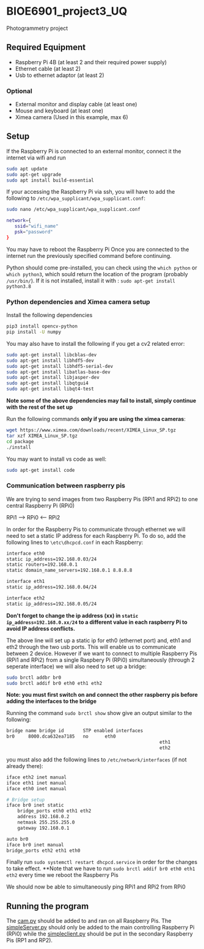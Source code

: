 # BIOE6901_project3_UQ
Photogrammetry project

## Required Equipment
* Raspberry Pi 4B (at least 2 and their required power supply)
* Ethernet cable (at least 2)
* Usb to ethernet adaptor (at least 2)
### Optional
* External monitor and display cable (at least one)
* Mouse and keyboard (at least one)
* Ximea camera (Used in this example, max 6)

## Setup
If the Raspberry Pi is connected to an external monitor, connect it the internet via wifi and run 
```sh
sudo apt update
sudo apt-get upgrade
sudo apt install build-essential
```
If your accessing the Raspberry Pi via ssh, you will have to add the following to `/etc/wpa_supplicant/wpa_supplicant.conf`: 
```sh
sudo nano /etc/wpa_supplicant/wpa_supplicant.conf
```
```sh
network={
   ssid="wifi_name"
   psk="password"
}
```
You may have to reboot the Raspberry Pi
Once you are connected to the internet run the previously specified command before continuing.

Python should come pre-installed, you can check using the `which python` or `which python3`, which sould return the location of the program (probably `/usr/bin/`). If it is not installed, install it with : `sudo apt-get install python3.8`

### Python dependencies and Ximea camera setup

Install the following dependencies
  ```sh
  pip3 install opencv-python
  pip install -U numpy
  ```
You may also have to  install the following if you get a cv2 related error:
  ```sh
  sudo apt-get install libcblas-dev
  sudo apt-get install libhdf5-dev
  sudo apt-get install libhdf5-serial-dev
  sudo apt-get install libatlas-base-dev
  sudo apt-get install libjasper-dev 
  sudo apt-get install libqtgui4 
  sudo apt-get install libqt4-test
  ```
**Note some of the above dependencies may fail to install, simply continue with the rest of the set up**

Run the following commands **only if you are using the ximea cameras**:
  ```sh
  wget https://www.ximea.com/downloads/recent/XIMEA_Linux_SP.tgz
  tar xzf XIMEA_Linux_SP.tgz
  cd package
  ./install
  ```
 You may want to install vs code as well:
 ```sh
 sudo apt-get install code
 ```
 
### Communication between raspberry pis
We are trying to send images from two Raspberry Pis (RPi1 and RPi2) to one central Raspberry Pi (RPi0) 

RPi1 --> RPi0 <-- RPi2

In order for the Raspberry Pis to communicate through ethernet we will need to set a static IP address for each Raspberry Pi. To do so, add the following lines to `\etc\dhcpcd.conf` in each Raspberry:
```sh
interface eth0
static ip_address=192.168.0.03/24
static routers=192.168.0.1
static domain_name_servers=192.168.0.1 8.8.8.8

interface eth1
static ip_address=192.168.0.04/24

interface eth2
static ip_address=192.168.0.05/24
```
**Don't forget to change the ip address (xx) in `static ip_address=192.168.0.xx/24` to a different value in each raspberry Pi to avoid IP address conflicts.**

The above line will set up a static ip for eth0 (ethernet port) and, eth1 and eth2 through the two usb ports. This will enable us to communicate between 2 device. However if we want to connect to multiple Raspberry Pis (RPi1 and RPi2) from a single Raspbery Pi (RPi0) simultaneously (through 2 seperate interface) we will also need to set up a bridge:

```sh
sudo brctl addbr br0
sudo brctl addif br0 eth0 eth1 eth2
```
**Note: you must first switch on and connect the other raspberry pis before adding the interfaces to the bridge**

Running the command `sudo brctl show` show give an output similar to the following:
```sh
bridge name	bridge id		STP enabled	interfaces
br0		8000.dca632ea7185	no		eth0
                                                        eth1
                                                        eth2
```
you must also add the following lines to `/etc/network/interfaces` (if not already there):
```sh
iface eth2 inet manual
iface eth1 inet manual
iface eth0 inet manual

# Bridge setup
iface br0 inet static
    bridge_ports eth0 eth1 eth2
    address 192.168.0.2
    netmask 255.255.255.0
    gateway 192.168.0.1

auto br0
iface br0 inet manual
bridge_ports eth2 eth1 eth0
```
Finally run `sudo systemctl restart dhcpcd.service` in order for the changes to take effect.
**Note that  we have to run `sudo brctl addif br0 eth0 eth1 eth2` every time we reboot the Raspberry Pis

We should now be able to simultaneously ping RPi1 and RPi2 from RPi0

## Running the program
The [cam.py](cam.py) should be added to and ran on all Raspberry Pis. The [simpleServer.py](simpleServer.py) should only be added to the main controlling Raspberry Pi (RPi0) while the [simpleclient.py](simpleclient.py) should be put in the secondary Raspberry Pis (RP1 and RP2).
